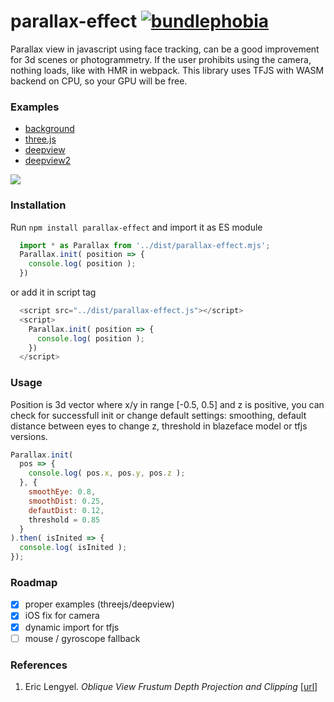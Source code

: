 # parallax-effect [![bundlephobia](https://badgen.net/bundlephobia/minzip/parallax-effect)](https://bundlephobia.com/result?p=parallax-effect)

Parallax view in javascript using face tracking, can be a good improvement for 3d scenes or photogrammetry. If the user prohibits using the camera, nothing loads, like with HMR in webpack. This library uses TFJS with WASM backend on CPU, so your GPU will be free.

### Examples
* [background](https://munrocket.github.io/parallax-effect/examples/background.html)
* [three.js](https://munrocket.github.io/parallax-effect/examples/threejs.html)
* [deepview](https://munrocket.github.io/parallax-effect/examples/deepview.html)
* [deepview2](https://munrocket.github.io/parallax-effect/examples/deepview2.html)

![](https://habrastorage.org/webt/rj/65/g9/rj65g9_jtm2rgljgmk6yu5sjf6k.jpeg)

### Installation

Run `npm install parallax-effect` and import it as ES module
```js
  import * as Parallax from '../dist/parallax-effect.mjs';
  Parallax.init( position => {
    console.log( position );
  })
```
or add it in script tag
```js
  <script src="../dist/parallax-effect.js"></script>
  <script>
    Parallax.init( position => {
      console.log( position );
    })
  </script>
```

### Usage
Position is 3d vector where x/y in range [-0.5, 0.5] and z is positive, you can check for successfull init or change default settings: smoothing, default distance between eyes to change z, threshold in blazeface model or tfjs versions.
```js
Parallax.init(
  pos => {
    console.log( pos.x, pos.y, pos.z );
  }, {
    smoothEye: 0.8,
    smoothDist: 0.25,
    defautDist: 0.12,
    threshold = 0.85
  }
).then( isInited => {
  console.log( isInited );
});
```

### Roadmap

- [x] proper examples (threejs/deepview)
- [x] iOS fix for camera
- [x] dynamic import for tfjs
- [ ] mouse / gyroscope fallback

### References

1. Eric Lengyel. *Oblique View Frustum Depth Projection and Clipping* [[url](https://www.semanticscholar.org/paper/Oblique-View-Frustum-Depth-Projection-and-Clipping-Lengyel/d4a4128a62e3ed060776b90a7e67c095e441b32d)]
